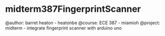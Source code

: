 # midterm387FingerprintScanner
@author: barret heaton - heatonbe
@course: ECE 387 - miamioh
@project: midterm - integrate fingerprint scanner with arduino uno
 
